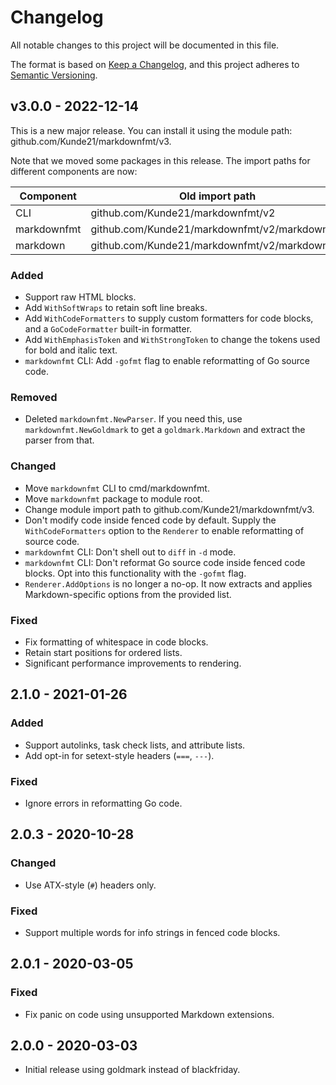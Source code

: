 # Changelog

All notable changes to this project will be documented in this file.

The format is based on [Keep a Changelog](https://keepachangelog.com/en/1.0.0/), and this project adheres to [Semantic Versioning](https://semver.org/spec/v2.0.0.html).

## v3.0.0 - 2022-12-14

This is a new major release. You can install it using the module path: github.com/Kunde21/markdownfmt/v3.

Note that we moved some packages in this release. The import paths for different components are now:

| Component   | Old import path                               | New import path                                   |
|-------------|-----------------------------------------------|---------------------------------------------------|
| CLI         | github.com/Kunde21/markdownfmt/v2             | github.com/Kunde21/markdownfmt/v3/cmd/markdownfmt |
| markdownfmt | github.com/Kunde21/markdownfmt/v2/markdownfmt | github.com/Kunde21/markdownfmt/v3                 |
| markdown    | github.com/Kunde21/markdownfmt/v2/markdown    | github.com/Kunde21/markdownfmt/v3/markdown        |

### Added
- Support raw HTML blocks.
- Add `WithSoftWraps` to retain soft line breaks.
- Add `WithCodeFormatters` to supply custom formatters for code blocks, and a `GoCodeFormatter` built-in formatter.
- Add `WithEmphasisToken` and `WithStrongToken` to change the tokens used for bold and italic text.
- `markdownfmt` CLI: Add `-gofmt` flag to enable reformatting of Go source code.

### Removed
- Deleted `markdownfmt.NewParser`. If you need this, use `markdownfmt.NewGoldmark` to get a `goldmark.Markdown` and extract the parser from that.

### Changed
- Move `markdownfmt` CLI to cmd/markdownfmt.
- Move `markdownfmt` package to module root.
- Change module import path to github.com/Kunde21/markdownfmt/v3.
- Don't modify code inside fenced code by default. Supply the `WithCodeFormatters` option to the `Renderer` to enable reformatting of source code.
- `markdownfmt` CLI: Don't shell out to `diff` in `-d` mode.
- `markdownfmt` CLI: Don't reformat Go source code inside fenced code blocks. Opt into this functionality with the `-gofmt` flag.
- `Renderer.AddOptions` is no longer a no-op. It now extracts and applies Markdown-specific options from the provided list.

### Fixed
- Fix formatting of whitespace in code blocks.
- Retain start positions for ordered lists.
- Significant performance improvements to rendering.

## 2.1.0 - 2021-01-26

### Added
- Support autolinks, task check lists, and attribute lists.
- Add opt-in for setext-style headers (`===`, `---`).

### Fixed
- Ignore errors in reformatting Go code.

## 2.0.3 - 2020-10-28

### Changed
- Use ATX-style (`#`) headers only.

### Fixed
- Support multiple words for info strings in fenced code blocks.

## 2.0.1 - 2020-03-05

### Fixed
- Fix panic on code using unsupported Markdown extensions.

## 2.0.0 - 2020-03-03

- Initial release using goldmark instead of blackfriday.
